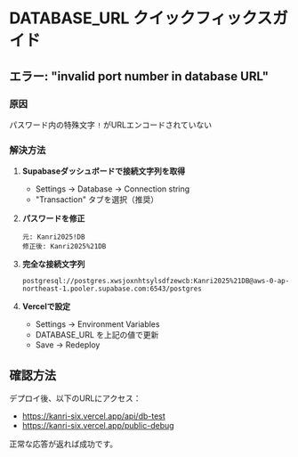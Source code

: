 # DATABASE_URL クイックフィックスガイド

## エラー: "invalid port number in database URL"

### 原因
パスワード内の特殊文字 `!` がURLエンコードされていない

### 解決方法

1. **Supabaseダッシュボードで接続文字列を取得**
   - Settings → Database → Connection string
   - "Transaction" タブを選択（推奨）

2. **パスワードを修正**
   ```
   元: Kanri2025!DB
   修正後: Kanri2025%21DB
   ```

3. **完全な接続文字列**
   ```
   postgresql://postgres.xwsjoxnhtsylsdfzewcb:Kanri2025%21DB@aws-0-ap-northeast-1.pooler.supabase.com:6543/postgres
   ```

4. **Vercelで設定**
   - Settings → Environment Variables
   - DATABASE_URL を上記の値で更新
   - Save → Redeploy

## 確認方法

デプロイ後、以下のURLにアクセス：
- https://kanri-six.vercel.app/api/db-test
- https://kanri-six.vercel.app/public-debug

正常な応答が返れば成功です。